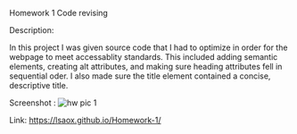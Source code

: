 
Homework 1 Code revising


Description:

In this project I was given source code that I had to optimize in order for the webpage to meet accessablity standards. This included adding semantic elements, creating alt attributes, and making sure heading attributes fell in sequential oder. I also made sure the title element contained a concise, descriptive title. 

Screenshot : 
![hw pic 1](https://github.com/lsaox/Homework-1/assets/138525227/81e9c71f-1e99-4e37-8959-62f36b9260a6)

Link: https://lsaox.github.io/Homework-1/ 




